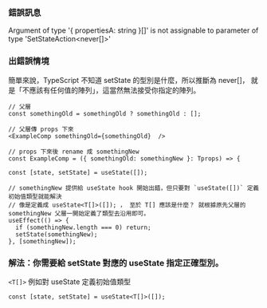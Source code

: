 ### 錯誤訊息
Argument of type '{ propertiesA: string }[]' is not assignable to parameter of type 'SetStateAction<never[]>'


### 出錯誤情境
簡單來說，TypeScript 不知道 setState 的型別是什麼，所以推斷為 never[]，
就是「不應該有任何值的陣列」，這當然無法接受你指定的陣列。

```
// 父層
const somethingOld = somethingOld ? somethingOld : [];

// 父層傳 props 下來
<ExampleComp somethingOld={somethingOld}  />

// props 下來後 rename 成 somethingNew
const ExampleComp = ({ somethingOld: somethingNew }: Tprops) => {

const [state, setState] = useState([]);

// somethingNew 提供給 useState hook 開始出錯，但只要對 `useState([])` 定義初始值類型就能解決
// 像是定義成 useState<T[]>([]); ， 至於 T[] 應該是什麼？ 就根據原先父層的 somethingNew 父層一開始定義了類型去沿用即可。
useEffect(() => {
  if (somethingNew.length === 0) return;
  setState(somethingNew);
}, [somethingNew]);
```

### 解法：你需要給 setState 對應的 useState 指定正確型別。
`<T[]>` 例如對 useState 定義初始值類型
```
const [state, setState] = useState<T[]>([]);
```
